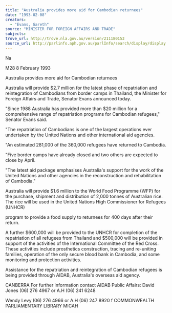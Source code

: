```yaml
---
title: "Australia provides more aid for Cambodian returnees"
date: "1993-02-08"
creators:
  - "Evans, Gareth"
source: "MINISTER FOR FOREIGN AFFAIRS AND TRADE"
subjects:
trove_url: http://trove.nla.gov.au/version/211180153
source_url: http://parlinfo.aph.gov.au/parlInfo/search/display/display.w3p;query=Id%3A%22media/pressrel/1617621%22
---
```


 Na 

 M28 8 February 1993

 Australia provides more aid for Cambodian returnees

 Australia will provide $2.7 million for the latest phase of repatriation and reintegration of Cambodians from border camps in Thailand, the Minister for Foreign Affairs and Trade, Senator Evans announced today.

 "Since 1988 Australia has provided more than $20 million for a comprehensive range of repatriation programs for Cambodian refugees," Senator Evans said.

 "The repatriation of Cambodians is one of the largest operations ever undertaken by the United Nations and other international aid agencies.

 "An estimated 281,000 of the 360,000 refugees have returned to Cambodia.

 "Five border camps have already closed and two others are expected to close by April.

 "The latest aid package emphasises Australia's support for the work of the United Nations and other agencies in the reconstruction and rehabilitation of Cambodia."

 Australia will provide $1.6 million to the World Food Programme (WFP) for the purchase, shipment and distribution of 2,000 tonnes of Australian rice. The rice will be used in the United Nations High Commissioner for Refugees (UNHCR)

 program to provide a food supply to returnees for 400 days after their return.

 A further $600,000 will be provided to the UNHCR for completion of the repatriation of all refugees from Thailand and $500,000 will be provided in support of the activities of the International Committee of the Red Cross. These activities include prosthetics construction, tracing and re-uniting families, operation of the only secure blood bank in Cambodia, and some monitoring and protection activities.

 Assistance for the repatriation and reintegration of Cambodian refugees is being provided through AIDAB, Australia's overseas aid agency.

 CANBERRA For further information contact AIDAB Public Affairs: David Jones (06) 276 4967 or A.H (06) 241 6248

 Wendy Levy (06) 276 4966 or A.H (06) 247 8920 f COMMONWEALTH PARLIAMENTARY LIBRARY MICAH

